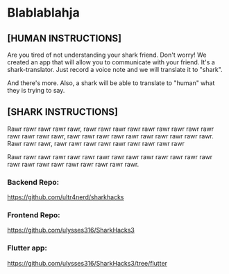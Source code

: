 # Blablablahja

## [HUMAN INSTRUCTIONS]

Are you tired of not understanding your shark friend. Don't worry! We created an app that will allow you to communicate with your friend. It's a shark-translator. Just record a voice note and we will translate it to "shark".

And there's more. Also, a shark will be able to translate to "human" what they is trying to say.

## [SHARK INSTRUCTIONS]

Rawr rawr rawr rawr rawr, rawr rawr rawr rawr rawr rawr rawr rawr rawr rawr rawr rawr rawr, rawr rawr rawr rawr rawr rawr rawr rawr rawr rawr. Rawr rawr rawr, rawr rawr rawr rawr rawr rawr rawr rawr rawr

Rawr rawr rawr rawr rawr rawr rawr rawr rawr rawr rawr rawr rawr rawr rawr rawr rawr rawr rawr rawr rawr rawr rawr.

### Backend Repo: 
https://github.com/ultr4nerd/sharkhacks
### Frontend Repo: 
https://github.com/ulysses316/SharkHacks3
### Flutter app: 
https://github.com/ulysses316/SharkHacks3/tree/flutter

